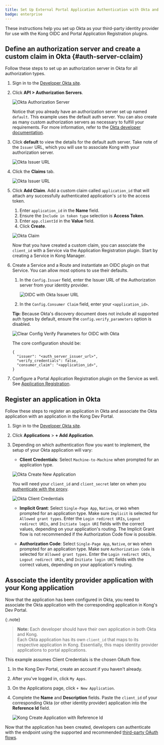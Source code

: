 ```yaml
---
title: Set Up External Portal Application Authentication with Okta and OIDC
badge: enterprise
---
```


These instructions help you set up Okta as your third-party identity provider
for use with the Kong OIDC and Portal Application Registration plugins.

## Define an authorization server and create a custom claim in Okta {#auth-server-cclaim}

Follow these steps to set up an authorization server in Okta for all authorization types.

1. Sign in to the [Developer Okta site](https://developer.okta.com/).
2. Click **API > Authorization Servers**.

   ![Okta Authorization Server](/assets/images/products/gateway/dev-portal/okta-api-auth-server.png)

   Notice that you already have an authorization server set up named `default`.
   This example uses the default auth server. You can also create as many
   custom authorization servers as necessary to fulfill your requirements. For
   more information, refer to the
   [Okta developer documentation](https://developer.okta.com/docs/guides/customize-authz-server/overview/).

3. Click **default** to view the details for the default auth server. Take note
of the `Issuer` URL, which you will use to associate Kong with your authorization server.

   ![Okta Issuer URL](/assets/images/products/gateway/dev-portal/okta-auth-server-issuer-url.png)

4. Click the **Claims** tab.

   ![Okta Issuer URL](/assets/images/products/gateway/dev-portal/okta-auth-server-claims.png)

5. Click **Add Claim**. Add a custom claim called `application_id` that will attach any successfully authenticated application's `id` to the access token.
    1. Enter `application_id` in the **Name** field.
    2. Ensure the `Include in token type` selection is **Access Token**.
    3. Enter `app.clientId` in the **Value** field.
    4. Click **Create**.

   ![Okta Claim](/assets/images/products/gateway/dev-portal/okta-add-claim.png)

    Now that you have created a custom claim, you can associate the `client_id`
    with a Service via the Application Registration plugin. Start by creating a Service in Kong Manager.

7. Create a Service and a Route and instantiate an OIDC plugin on that Service.
   You can allow most options to use their defaults.

   1. In the `Config.Issuer` field, enter the Issuer URL of the Authorization server from your identity provider.

      ![OIDC with Okta Issuer URL](/assets/images/products/gateway/dev-portal/oidc-issuer-url.png)

   2. In the `Config.Consumer Claim` field, enter your `<application_id>`.

   **Tip:** Because Okta's discovery document does not include all supported
   auth types by default, ensure the
   `config.verify_parameters` option is disabled.

   ![Clear Config Verify Parameters for OIDC with Okta](/assets/images/products/gateway/dev-portal/oidc-clear-verify-params-app-reg.png)

   The core configuration should be:

   ```
   {
     "issuer": "<auth_server_issuer_url>",
     "verify_credentials": false,
     "consumer_claim": "<application_id>",
   }

   ```

8. Configure a Portal Application Registration plugin on the Service as well. See
[Application Registration](/gateway/{{page.kong_version}}/developer-portal/administration/application-registration/enable-application-registration#config-app-reg-plugin).

## Register an application in Okta

Follow these steps to register an application in Okta and associate the Okta
application with an application in the Kong Dev Portal.

1. Sign in to the [Developer Okta site](https://developer.okta.com/).
2. Click **Applications** > **+ Add Application**.
3. Depending on which authentication flow you want to implement, the setup of
your Okta application will vary:

    - **Client Credentials**: Select `Machine-to-Machine` when prompted for an application type.

     ![Okta Create New Application](/assets/images/products/gateway/dev-portal/okta-client-creds-app.png)

    You will need your `client_id` and `client_secret` later on when you [authenticate with the proxy](/gateway/{{page.kong_version}}/developer-portal/administration/application-registration/3rd-party-oauth#cc-flow).

    ![Okta Client Credentials](/assets/images/products/gateway/dev-portal/okta-client-id-secret.png)

    - **Implicit Grant**: Select `Single-Page App`, `Native`, or `Web` when
  prompted for an application type. Make sure `Implicit` is selected for
 `Allowed grant types`. Enter the `Login redirect URIs`, `Logout redirect URIs`, and `Initiate login URI` fields with the correct values, depending on your application's routing. The Implicit Grant flow is not recommended if the Authorization Code flow is possible.

    - **Authorization Code**: Select `Single-Page App`, `Native`, or `Web` when
  prompted for an application type. Make sure `Authorization Code` is selected for `Allowed grant types`. Enter the `Login redirect URIs`, `Logout redirect URIs`, and `Initiate login URI` fields with the correct values, depending on your application's routing.

## Associate the identity provider application with your Kong application

Now that the application has been configured in Okta, you need to associate the
Okta application with the corresponding application in Kong's Dev Portal.

{:.note}
> **Note:** Each developer should have their own application in both Okta and Kong.  
Each Okta application has its own `client_id` that maps to its respective application in Kong.
Essentially, this maps identity provider applications to portal applications.

This example assumes Client Credentials is the chosen OAuth flow.

1. In the Kong Dev Portal, create an account if you haven't already.
2. After you've logged in, click `My Apps`.
3. On the Applications page, click `+ New Application`.
4. Complete the **Name** and **Description** fields. Paste the `client_id` of your corresponding Okta (or other identity provider) application into the **Reference Id** field.

   ![Kong Create Application with Reference Id](/assets/images/products/gateway/dev-portal/create-app-ref-id.png)

Now that the application has been created, developers can authenticate with the
endpoint using the supported and recommended
[third-party OAuth flows](/gateway/{{page.kong_version}}/developer-portal/administration/application-registration/3rd-party-oauth).
